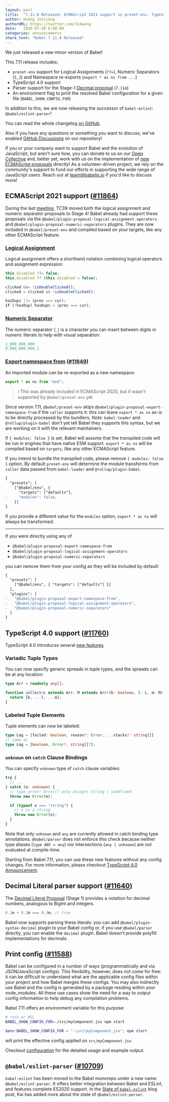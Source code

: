 ```yaml
---
layout: post
title:  "7.11.0 Released: ECMAScript 2021 support in preset-env, TypeScript 4.0 support, printing config and the future of `babel-eslint`"
author: Huáng Jùnliàng
authorURL: https://twitter.com/JLHwung
date:   2020-07-30 0:00:00
categories: announcements
share_text: "Babel 7.11.0 Released"
---
```


We just released a new minor version of Babel!

This 7.11 release includes:

- `preset-env` support for Logical Assignments (`??=`), Numeric Separators (`1_2`) and Namespace re-exports (`export * as ns from ...`)
- TypeScript 4.0 support
- Parser support for the Stage-1 [Decimal proposal](https://github.com/tc39/proposal-decimal) (`7.11m`)
- An environment flag to print the resolved Babel configuration for a given file (`BABEL_SHOW_CONFIG_FOR`)

In addition to this, we are now releasing the successor of `babel-eslint`: `@babel/eslint-parser`!

You can read the whole changelog [on GitHub](https://github.com/babel/babel/releases/tag/v7.11.0).

<!-- truncate -->

Also if you have any questions or something you want to discuss, we've enabled [GitHub Discussions](https://github.com/babel/babel/discussions) on our repository!

If you or your company want to support Babel and the evolution of JavaScript, but aren't sure how, you can donate to us on our [Open Collective](https://opencollective.com/babel) and, better yet, work with us on the implementation of [new ECMAScript proposals](https://github.com/babel/proposals) directly! As a volunteer-driven project, we rely on the community's support to fund our efforts in supporting the wide range of JavaScript users. Reach out at [team@babeljs.io](mailto:team@babeljs.io) if you'd like to discuss more!

## ECMAScript 2021 support ([#11864](https://github.com/babel/babel/pull/11864))

During the last [meeting](https://github.com/tc39/agendas/blob/master/2020/09.md), TC39 moved both the logical assignment and numeric separator proposals to Stage 4! Babel already had support these proposals via the `@babel/plugin-proposal-logical-assignment-operators` and `@babel/plugin-proposal-numeric-separators` plugins. They are now included in `@babel/preset-env` and compiled based on your targets, like any other ECMAScript feature.

### [Logical Assignment](https://babeljs.io/docs/en/babel-plugin-proposal-logical-assignment-operators)

Logical assignment offers a shorthand notation combining logical operators and assignment expression:

```javascript
this.disabled ??= false;
this.disabled ?? (this.disabled = false);

clicked &&= !isDoubleClicked();
clicked = clicked && !isDoubleClicked();

hasDups ||= (prev === cur);
if (!hasDup) hasDups = (prev === cur);
```

### [Numeric Separator](https://babeljs.io/docs/en/babel-plugin-proposal-numeric-separator)

The numeric separator (`_`) is a character you can insert between digits in numeric literals to help with visual separation:

```javascript
1_000_000_000
0.000_000_000_1
```

### [Export namespace from](https://babeljs.io/docs/en/babel-plugin-proposal-export-namespace-from) ([#11849](https://github.com/babel/babel/pull/11849))

An imported module can be re-exported as a new namespace:

```javascript
export * as ns from "mod";
```

> ℹ️ This was already included in ECMAScript 2020, but it wasn't supported by `@babel/preset-env` yet

Since version 7.11, `@babel/preset-env` skips `@babel/plugin-proposal-export-namespace-from` if the `caller` supports it: this can leave `export * as ns` as-is to be directly processed by the bundlers. *Note*: `babel-loader` and `@rollup/plugin-babel` don't yet tell Babel they supports this syntax, but we are working on it with the relevant maintainers.

If `{ modules: false }` is set, Babel will assume that the transpiled code will be run in engines that have native ESM support. `export * as ns` will be compiled based on `targets`, like any other ECMAScript feature.

If you intend to bundle the transpiled code, please remove `{ modules: false }` option. By default `preset-env` will determine the module transforms from `caller` data passed from `babel-loader` and `@rollup/plugin-babel`.

```diff
{
  "presets": [
    ["@babel/env", {
      "targets": ["defaults"],
-     "modules": false,
    }]
}
```

If you provide a different value for the `modules` option, `export * as ns` will always be transformed.

---

If you were directly using any of
- `@babel/plugin-proposal-export-namespace-from`
- `@babel/plugin-proposal-logical-assignment-operators`
- `@babel/plugin-proposal-numeric-separators`

you can remove them from your config as they will be included by default:

```diff
{
  "presets": [
    ["@babel/env", { "targets": ["defaults"] }]
  ],
  "plugins": [
-   "@babel/plugin-proposal-export-namespace-from",
-   "@babel/plugin-proposal-logical-assignment-operators",
-   "@babel/plugin-proposal-numeric-separators"
  ]
}
```

## TypeScript 4.0 support ([#11760](https://github.com/babel/babel/pull/11760))

TypeScript 4.0 introduces several [new features](https://devblogs.microsoft.com/typescript/announcing-typescript-4-0-beta/).

### Variadic Tuple Types

You can now specify generic spreads in tuple types, and the spreads can be at any location:

```typescript
type Arr = readonly any[];

function collect<L extends Arr, M extends Arr>(b: boolean, l: L, m: M): [boolean, ...L, ...M] {
  return [b, ...l, ...m];
}
```

### Labeled Tuple Elements

Tuple elements can now be labeled:

```typescript
type Log = [failed: boolean, reason?: Error, ...stacks?: string[]]
// same as
type Log = [boolean, Error?, string[]?];
```

### `unknown` on `catch` Clause Bindings

You can specify `unknown` type of `catch` clause variables:

```typescript
try {
  // ...
} catch (e: unknown) {
  // type error! Error() only accepts string | undefined
  throw new Error(e);

  if (typeof e === "string") {
    // e is a string
    throw new Error(e);
  }
}
```

Note that only `unknown` and `any` are currently allowed in catch binding type annotations. `@babel/parser` does not enforce this check because neither type aliases (`type ANY = any`) nor intersections (`any | unknown`) are not evaluated at compile-time.

Starting from Babel 7.11, you can use these new features without any config changes. For more information, please checkout [TypeScript 4.0 Announcement](https://devblogs.microsoft.com/typescript/announcing-typescript-4-0-beta).

## Decimal Literal parser support ([#11640](https://github.com/babel/babel/pull/11640))

The [Decimal Literal Proposal](https://github.com/tc39/proposal-decimal) (Stage 1) provides a notation for decimal numbers, analogous to BigInt and integers.

```javascript
0.1m + 0.2m === 0.3m; // true
```

Babel now supports parsing these literals: you can add `@babel/plugin-syntax-decimal` plugin to your Babel config or, if you use `@babel/parser` directly, you can enable the `decimal` plugin. Babel doesn't provide polyfill implementations for decimals.

## Print config ([#11588](https://github.com/babel/babel/pull/11588))

Babel can be configured in a number of ways (programmatically and via JSON/JavaScript configs). This flexibility, however, does not come for free: it can be difficult to understand what are the applicable config files within your project and how Babel merges these configs. You may also indirectly use Babel and the config is generated by a package residing within your node_modules. All these use cases show the need for a way to output config information to help debug any compilation problems.

Babel 7.11 offers an environment variable for this purpose:

```sh
# *nix or WSL
BABEL_SHOW_CONFIG_FOR=./src/myComponent.jsx npm start
```

```powershell
$env:BABEL_SHOW_CONFIG_FOR = ".\src\myComponent.jsx"; npm start
```
will print the effective config applied on `src/myComponent.jsx`.

Checkout [configuration](docs/en/configuration.md#print-effective-configs) for the detailed usage and example output.

## `@babel/eslint-parser` ([#10709](https://github.com/babel/babel/issues/10709))

`babel-eslint` has been moved to the Babel monorepo under a new name: `@babel/eslint-parser`. It offers better integration between Babel and ESLint, and features complete ES2020 support. In the [State of `babel-eslint`](2020-07-13-the-state-of-babel-eslint.md) blog post, Kai has added more about the state of `@babel/eslint-parser`.
